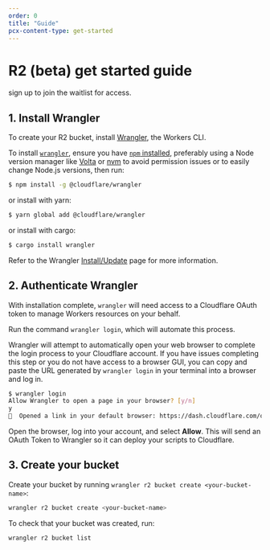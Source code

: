 ```yaml
---
order: 0
title: "Guide"
pcx-content-type: get-started
---
```


# R2 (beta) get started guide

<Aside type="note" header="Beta registration>

As of February 2022, R2 is currently under development. You can [sign up to join the waitlist for access](https://www.cloudflare.com/r2-storage/).

</Aside>

<!--
R2 product and bucket description

// User creates buckets and decides how to access (HTTP/Worker/CLI).

-->
## 1. Install Wrangler

To create your R2 bucket, install [Wrangler](/get-started/guide#2-install-the-workers-cli), the Workers CLI.

To install [`wrangler`](https://github.com/cloudflare/wrangler), ensure you have [`npm` installed](https://www.npmjs.com/get-npm), preferably using a Node version manager like [Volta](https://volta.sh/) or [nvm](https://github.com/nvm-sh/nvm) to avoid permission issues or to easily change Node.js versions, then run:

```sh
$ npm install -g @cloudflare/wrangler
```
or install with yarn:

```sh
$ yarn global add @cloudflare/wrangler
```
or install with cargo:

```sh
$ cargo install wrangler
```
Refer to the Wrangler [Install/Update](/cli-wrangler/install-update) page for more information.

## 2. Authenticate Wrangler

With installation complete, `wrangler` will need access to a Cloudflare OAuth token to manage Workers resources on your behalf.

Run the command `wrangler login`, which will automate this process.

Wrangler will attempt to automatically open your web browser to complete the login process to your Cloudflare account. If you have issues completing this step or you do not have access to a browser GUI, you can copy and paste the URL generated by `wrangler login` in your terminal into a browser and log in.

```sh
$ wrangler login
Allow Wrangler to open a page in your browser? [y/n]
y
💁  Opened a link in your default browser: https://dash.cloudflare.com/oauth2/...
```

Open the browser, log into your account, and select **Allow**. This will send an OAuth Token to Wrangler so it can deploy your scripts to Cloudflare.

## 3. Create your bucket

Create your bucket by running `wrangler r2 bucket create <your-bucket-name>`:

```sh
wrangler r2 bucket create <your-bucket-name>
```

To check that your bucket was created, run:

```sh
wrangler r2 bucket list
```
<!--
// User binds buckets to a Worker.
## 4. Bind your bucket to a Worker



// Buckets API 
// User downloads a file.

## 5. Buckets API



// User decides whether to make the bucket public.

## 6. Bucket access and privacy



## 7. Deploy your Worker/Bucket

-->